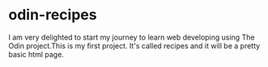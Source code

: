 # odin-recipes
I am very delighted to start my journey to learn web developing using The Odin project.This is my first project. It's called recipes and it will be a pretty basic html page.